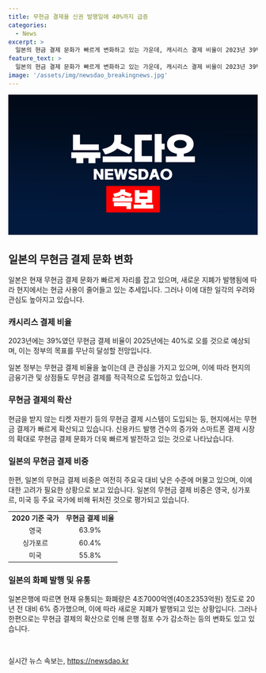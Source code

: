 ```yaml
---
title: 무현금 결제율 신권 발행일에 40%까지 급증
categories:
  - News
excerpt: >
  일본의 현금 결제 문화가 빠르게 변화하고 있는 가운데, 캐시리스 결제 비율이 2023년 39%에서 2025년 40%로 증가할 것으로 예상되고 있다. 이에 따라 신권 발행으로 자동판매기 및 ATM 등의 기종 변경과 시스템 개선이 이뤄지고 있으며, 신권에 대한 관심과 수요가 증가하는 가운데 일부 음식점은 무현금 결제만을 받는 방향으로 전환하고 있다. 그러나 아직도 일본의 무현금 결제 비중은 다른 주요국에 비해 낮은 수준에 그치고 있으며, 이러한 변화에 대한 일각의 우려도 있다.
feature_text: >
  일본의 현금 결제 문화가 빠르게 변화하고 있는 가운데, 캐시리스 결제 비율이 2023년 39%에서 2025년 40%로 증가할 것으로 예상되고 있다. 이에 따라 신권 발행으로 자동판매기 및 ATM 등의 기종 변경과 시스템 개선이 이뤄지고 있으며, 신권에 대한 관심과 수요가 증가하는 가운데 일부 음식점은 무현금 결제만을 받는 방향으로 전환하고 있다. 그러나 아직도 일본의 무현금 결제 비중은 다른 주요국에 비해 낮은 수준에 그치고 있으며, 이러한 변화에 대한 일각의 우려도 있다.
image: '/assets/img/newsdao_breakingnews.jpg'
---
```


<p><img src="/assets/img/newsdao_breakingnews.jpg" alt="flaretime 속보" /></p>

<h2 data-ke-size="size26">일본의 무현금 결제 문화 변화</h2>

<p data-ke-size="size16">일본은 현재 무현금 결제 문화가 빠르게 자리를 잡고 있으며, 새로운 지폐가 발행됨에 따라 현지에서는 현금 사용이 줄어들고 있는 추세입니다. 그러나 이에 대한 일각의 우려와 관심도 높아지고 있습니다.</p>

<h3><b>캐시리스 결제 비율</b></h3>

<p data-ke-size="size16">2023년에는 39%였던 무현금 결제 비율이 2025년에는 40%로 오를 것으로 예상되며, 이는 정부의 목표를 무난히 달성할 전망입니다.</p>

<p data-ke-size="size16">일본 정부는 무현금 결제 비율을 높이는데 큰 관심을 가지고 있으며, 이에 따라 현지의 금융기관 및 상점들도 무현금 결제를 적극적으로 도입하고 있습니다.</p>

<h3><b>무현금 결제의 확산</b></h3>

<p data-ke-size="size16">현금을 받지 않는 티켓 자판기 등의 무현금 결제 시스템이 도입되는 등, 현지에서는 무현금 결제가 빠르게 확산되고 있습니다. 신용카드 발행 건수의 증가와 스마트폰 결제 시장의 확대로 무현금 결제 문화가 더욱 빠르게 발전하고 있는 것으로 나타났습니다.</p>

<h3><b>일본의 무현금 결제 비중</b></h3>

<p data-ke-size="size16">한편, 일본의 무현금 결제 비중은 여전히 주요국 대비 낮은 수준에 머물고 있으며, 이에 대한 고려가 필요한 상황으로 보고 있습니다. 일본의 무현금 결제 비중은 영국, 싱가포르, 미국 등 주요 국가에 비해 뒤처진 것으로 평가되고 있습니다.</p>

<table>
    <tr>
        <td style="text-align: center; height: 17px;"><b>2020 기준 국가</b></td>
        <td style="text-align: center; height: 17px;"><b>무현금 결제 비율</b></td>
    </tr>
    <tr>
        <td style="text-align: center; height: 17px;">영국</td>
        <td style="text-align: center; height: 17px;">63.9%</td>
    </tr>
    <tr>
        <td style="text-align: center; height: 17px;">싱가포르</td>
        <td style="text-align: center; height: 17px;">60.4%</td>
    </tr>
    <tr>
        <td style="text-align: center; height: 17px;">미국</td>
        <td style="text-align: center; height: 17px;">55.8%</td>
    </tr>
</table>

<h3><b>일본의 화폐 발행 및 유통</b></h3>

<p data-ke-size="size16">일본은행에 따르면 현재 유통되는 화폐량은 4조7000억엔(40조2353억원) 정도로 20년 전 대비 6% 증가했으며, 이에 따라 새로운 지폐가 발행되고 있는 상황입니다. 그러나 한편으로는 무현금 결제의 확산으로 인해 은행 점포 수가 감소하는 등의 변화도 있고 있습니다.</p>

<p data-ke-size="size16">&nbsp;</p>
실시간 뉴스 속보는, <a href="https://newsdao.kr" rel="dofollow">https://newsdao.kr</a>



